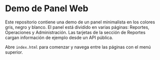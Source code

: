 # Demo de Panel Web

Este repositorio contiene una demo de un panel minimalista en los colores gris, negro y blanco. El panel está dividido en varias páginas: Reportes, Operaciones y Administración. Las tarjetas de la sección de Reportes cargan información de ejemplo desde un API pública.

Abre `index.html` para comenzar y navega entre las páginas con el menú superior.

